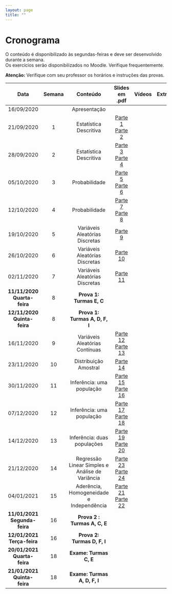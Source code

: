 ```yaml
---
layout: page
title: ""
---
```


# Cronograma

O conteúdo é disponibilizado às segundas-feiras e deve ser desenvolvido durante a semana. <br />
Os exercícios serão disponibilizados no Moodle. Verifique frequentemente.

**Atenção:** Verifique com seu professor os horários e instruções das provas.

| Data          | Semana          | Conteúdo | Slides em .pdf   | Vídeos  | Extras | 
|:-------------:|:-------------:| :-------:| :-------:|:----------:|:-------:|
| 16/09/2020    |  |     Apresentação    |  |     |        |        
| 21/09/2020    |   1       | Estatística Descritiva    | [Parte 1](http://me414-unicamp.github.io/aulas/slides/parte01/parte01.pdf) [Parte 2](http://me414-unicamp.github.io/aulas/slides/parte02/parte02.pdf)| |
| 28/09/2020    |   2      | Estatística Descritiva    | [Parte 3](http://me414-unicamp.github.io/aulas/slides/parte03/parte03.pdf) [Parte 4](http://me414-unicamp.github.io/aulas/slides/parte04/parte04.pdf)| |
| 05/10/2020    |   3       | Probabilidade    | [Parte 5](http://me414-unicamp.github.io/aulas/slides/parte05/parte05.pdf) [Parte 6](http://me414-unicamp.github.io/aulas/slides/parte06/parte06.pdf)   |   <!-- [Vídeo 5](https://drive.google.com/drive/folders/1RnD9YZq1hioXV_Fzl2OqoUpm4tjkpFFo?usp=sharing) Vídeo 6 --> |
| 12/10/2020    |   4     | Probabilidade      | [Parte 7](http://me414-unicamp.github.io/aulas/slides/parte07/parte07.pdf) [Parte 8](http://me414-unicamp.github.io/aulas/slides/parte08/parte08.pdf)  | |
| 19/10/2020   |   5       | Variáveis Aleatórias Discretas   | [Parte 9](http://me414-unicamp.github.io/aulas/slides/parte09/parte09.pdf)   |  |
| 26/10/2020   |   6      |Variáveis Aleatórias Discretas     | [Parte 10](http://me414-unicamp.github.io/aulas/slides/parte10/parte10.pdf)  |  |
| 02/11/2020    |   7       |Variáveis Aleatórias Discretas   | [Parte 11](http://me414-unicamp.github.io/aulas/slides/parte11/parte11.pdf) |  |
| **11/11/2020 Quarta-feira**   |   8           |  **Prova 1: Turmas E, C** |       |
| **12/11/2020 Quinta-feira**   |   8           |  **Prova 1: Turmas A, D, F, I** |       |
| 16/11/2020    |   9       | Variáveis Aleatórias Contínuas    | [Parte 12](http://me414-unicamp.github.io/aulas/slides/parte12/parte12.pdf) [Parte 13](http://me414-unicamp.github.io/aulas/slides/parte13/parte13.pdf)   |      |
| 23/11/2020    |  10       | Distribuição Amostral     |  [Parte 14](http://me414-unicamp.github.io/aulas/slides/parte14/parte14.pdf)    | <!--[Vídeos 14](https://drive.google.com/drive/folders/1r5CXL-KnQ0aIkfprFl1IsJtqs-8zh7EC?usp=sharing) -->
| 30/11/2020   |  11   | Inferência: uma população     | [Parte 15](http://me414-unicamp.github.io/aulas/slides/parte15/parte15.pdf) [Parte 16](http://me414-unicamp.github.io/aulas/slides/parte16/parte16.pdf)      | <!-- [Vídeo 15](https://drive.google.com/drive/folders/1ScJQjeT8n0SQGT1Spq8czCQfzv5J8VQx?usp=sharing) Vídeo 16 -->
| 07/12/2020    |  12    | Inferência: uma população    |  [Parte 17](http://me414-unicamp.github.io/aulas/slides/parte17/parte17.pdf) [Parte 18](http://me414-unicamp.github.io/aulas/slides/parte18/parte18.pdf) |
| 14/12/2020    |  13   | Inferência: duas populações     | [Parte 19](http://me414-unicamp.github.io/aulas/slides/parte19/parte19.pdf) [Parte 20](http://me414-unicamp.github.io/aulas/slides/parte20/parte20.pdf)   | 
| 21/12/2020   | 14 | Regressão Linear Simples e Análise de Variância | [Parte 23](http://me414-unicamp.github.io/aulas/slides/parte23/parte23.pdf) [Parte 24](http://me414-unicamp.github.io/aulas/slides/parte24/parte24.pdf)        |    | 
| 04/01/2021    |  15 | Aderência, Homogeneidade e Independência  | [Parte 21](http://me414-unicamp.github.io/aulas/slides/parte21/parte21.pdf) [Parte 22](http://me414-unicamp.github.io/aulas/slides/parte22/parte22.pdf)           |    | 
| **11/01/2021 Segunda-feira**   | 16 | **Prova 2 : Turmas A, C, E**   |    | 
| **12/01/2021 Terça-feira**   | 16 | **Prova 2: Turmas D, F, I**   |    | 
| **20/01/2021 Quarta-feira** | 18 | **Exame: Turmas C, E**|
| **21/01/2021 Quinta-feira** |  18 | **Exame: Turmas A, D, F, I**|
